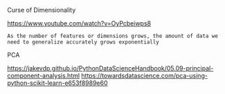 Curse of Dimensionality

https://www.youtube.com/watch?v=OyPcbeiwps8

    As the number of features or dimensions grows, the amount of data we need to generalize accurately grows exponentially

PCA

<https://jakevdp.github.io/PythonDataScienceHandbook/05.09-principal-component-analysis.html>
https://towardsdatascience.com/pca-using-python-scikit-learn-e653f8989e60
